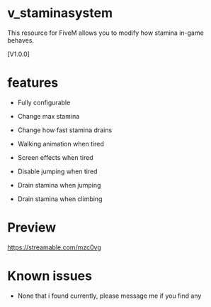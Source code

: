 # v_staminasystem
This resource for FiveM allows you to modify how stamina in-game behaves.

[V1.0.0] 

# features
- Fully configurable

- Change max stamina
- Change how fast stamina drains
- Walking animation when tired
- Screen effects when tired
- Disable jumping when tired
- Drain stamina when jumping
- Drain stamina when climbing

# Preview
https://streamable.com/mzc0vg

# Known issues
- None that i found currently, please message me if you find any
